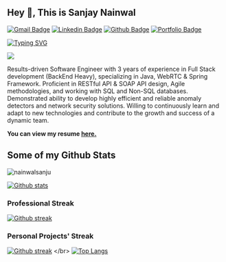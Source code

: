 ## Hey 👋, This is Sanjay Nainwal
[![Gmail Badge](https://img.shields.io/badge/-sanjaynainwal129@gmail.com-c14438?style=flat&logo=Gmail&logoColor=white&link=mailto:sanjaynainwal129@gmail.com)](mailto:sanjaynainwal129@gmail.com) 
[![Linkedin Badge](https://img.shields.io/badge/-sanjaynainwal-0072b1?style=flat&logo=Linkedin&logoColor=white&link=https://www.linkedin.com/in/sanjay-nainwal/)](https://www.linkedin.com/in/sanjay-nainwal/) [![Github Badge](https://img.shields.io/badge/-nainwalsanju-grey?style=flat&logo=github&logoColor=white&link=https://github.com/nainwalsanju/)](https://www.github.com/nainwalsanju/) [![Portfolio Badge](https://img.shields.io/badge/portfolio-web-blue?style=flat&link=https://sanjaynainwal.vercel.app//)](https://sanjaynainwal.vercel.app/) 
<!-- [![Twitter Badge](https://img.shields.io/badge/-NA-00acee?style=flat&logo=twitter&logoColor=white&link=https://twitter.com/NA/)](https://www.twitter.com/NA/) -->

[![Typing SVG](https://readme-typing-svg.herokuapp.com?font=comfortaa&color=%23F77B93&size=25&height=40&lines=Nice+to+e-meet+you!;I'm+a+Software+Engineer;%3F)](https://git.io/typing-svg)

<p align="left">
  <img src="https://quotes-github-readme.vercel.app/api?type=horizontal&theme=light)](https://github.com/piyushsuthar/github-readme-quotes" />
</p>

<p align='left'>Results-driven Software Engineer with 3 years of experience in Full Stack development (BackEnd Heavy), specializing in Java, WebRTC &
Spring Framework. Proficient in RESTful API & SOAP API design, Agile methodologies, and working with SQL and Non-SQL databases.
Demonstrated ability to develop highly efficient and reliable anomaly detectors and network security solutions. Willing to continuously
learn and adapt to new technologies and contribute to the growth and success of a dynamic team.</p><p align='left'><b> You can view my resume <a href='https://drive.google.com/file/d/1LMW86Iay7KkxTTMxnRmnoZFB6CdNUnoj/view' target=_blank rel="noopener noreferrer"><u>here</u>.</a></b></p>

## Some of my Github Stats
<p align=left> <img src=https://komarev.com/ghpvc/?username=nainwalsanju alt=nainwalsanju /> </p>

[![Github stats](https://github-readme-stats.vercel.app/api?username=nainwalsanju&show_icons=true&include_all_commits=true)]([https://github.com/nainwalsanju/github-readme-stats](https://github-readme-stats.vercel.app/api?username=nainwalsanju&show_icons=true&include_all_commits=true))
### Professional Streak
[![Github streak](https://github-readme-streak-stats.herokuapp.com/?user=sanjaynainwal&layout=compact)]([https://github.com/sanjaynainwal/github-readme-stats](https://github-readme-streak-stats.herokuapp.com/?user=sanjaynainwal&layout=compact))
### Personal Projects' Streak
[![Github streak](https://github-readme-streak-stats.herokuapp.com/?user=nainwalsanju&layout=compact)]([https://github.com/nainwalsanju/github-readme-stats](https://github-readme-streak-stats.herokuapp.com/?user=nainwalsanju&layout=compact))
</br>
[![Top Langs](https://github-readme-stats.vercel.app/api/top-langs/?username=nainwalsanju&layout=compact)](https://github-readme-stats.vercel.app/api/top-langs/?username=nainwalsanju&layout=compact)
